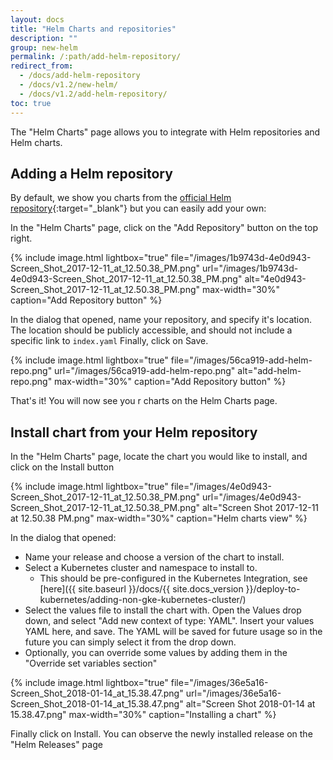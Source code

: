 ```yaml
---
layout: docs
title: "Helm Charts and repositories"
description: ""
group: new-helm
permalink: /:path/add-helm-repository/
redirect_from:
  - /docs/add-helm-repository
  - /docs/v1.2/new-helm/
  - /docs/v1.2/add-helm-repository/
toc: true
---
```

The "Helm Charts" page allows you to integrate with Helm repositories and Helm charts.

## Adding a Helm repository
By default, we show you charts from the [official Helm repository](https://github.com/kubernetes/charts){:target="_blank"} but you can easily add your own:

In the "Helm Charts" page, click on the "Add Repository" button on the top right.

{% include 
image.html 
lightbox="true" 
file="/images/1b9743d-4e0d943-Screen_Shot_2017-12-11_at_12.50.38_PM.png" 
url="/images/1b9743d-4e0d943-Screen_Shot_2017-12-11_at_12.50.38_PM.png"
alt="4e0d943-Screen_Shot_2017-12-11_at_12.50.38_PM.png" 
max-width="30%"
caption="Add Repository button" 
%}

In the dialog that opened, name your repository, and specify it's location.
The location should be publicly accessible, and should not include a specific link to `index.yaml`
Finally, click on Save.

{% include 
image.html 
lightbox="true" 
file="/images/56ca919-add-helm-repo.png" 
url="/images/56ca919-add-helm-repo.png"
alt="add-helm-repo.png" 
max-width="30%"
caption="Add Repository button" 
%}

That's it!
You will now see you r charts on the Helm Charts page.

## Install chart from your Helm repository
In the "Helm Charts" page, locate the chart you would like to install, and click on the Install button

{% include 
image.html 
lightbox="true" 
file="/images/4e0d943-Screen_Shot_2017-12-11_at_12.50.38_PM.png" 
url="/images/4e0d943-Screen_Shot_2017-12-11_at_12.50.38_PM.png"
alt="Screen Shot 2017-12-11 at 12.50.38 PM.png" 
max-width="30%"
caption="Helm charts view" 
%}

In the dialog that opened:
- Name your release and choose a version of the chart to install.
- Select a Kubernetes cluster and namespace to install to. 
  - This should be pre-configured in the Kubernetes Integration, see [here]({{ site.baseurl }}/docs/{{ site.docs_version }}/deploy-to-kubernetes/adding-non-gke-kubernetes-cluster/) 
- Select the values file to install the chart with. Open the Values drop down, and select "Add new context of type: YAML". Insert your values YAML here, and save. The YAML will be saved for future usage so in the future you can simply select it from the drop down.
- Optionally, you can override some values by adding them in the "Override set variables section"

{% include 
image.html 
lightbox="true" 
file="/images/36e5a16-Screen_Shot_2018-01-14_at_15.38.47.png" 
url="/images/36e5a16-Screen_Shot_2018-01-14_at_15.38.47.png"
alt="Screen Shot 2018-01-14 at 15.38.47.png" 
max-width="30%"
caption="Installing a chart" 
%}

Finally click on Install. You can observe the newly installed release on the "Helm Releases" page
